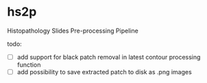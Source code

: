 # hs2p
Histopathology Slides Pre-processing Pipeline

todo:
- [ ] add support for black patch removal in latest contour processing function
- [ ] add possibility to save extracted patch to disk as .png images
